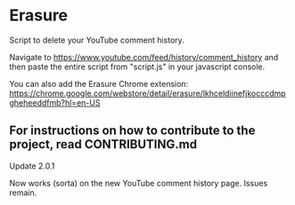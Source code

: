 # Erasure

Script to delete your YouTube comment history.

Navigate to https://www.youtube.com/feed/history/comment_history and then paste the entire script from "script.js" in your javascript console.

You can also add the Erasure Chrome extension: https://chrome.google.com/webstore/detail/erasure/lkhceldiinefjkocccdmpgheheeddfmb?hl=en-US


## For instructions on how to contribute to the project, read CONTRIBUTING.md


Update 2.0.1 

Now works (sorta) on the new YouTube comment history page. Issues remain.
